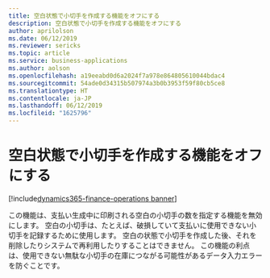 ```yaml
---
title: 空白状態で小切手を作成する機能をオフにする
description: 空白状態で小切手を作成する機能をオフにする
author: aprilolson
ms.date: 06/12/2019
ms.reviewer: sericks
ms.topic: article
ms.service: business-applications
ms.author: aolson
ms.openlocfilehash: a19eeabd0d6a2024f7a978e864805610044bdac4
ms.sourcegitcommit: 54ade0d34315b507974a3b0b3953f59f80cb5ce8
ms.translationtype: HT
ms.contentlocale: ja-JP
ms.lasthandoff: 06/12/2019
ms.locfileid: "1625796"
---
```

#  <a name="turn-off-the-ability-to-create-checks-with-blank-status"></a>空白状態で小切手を作成する機能をオフにする
[!include[dynamics365-finance-operations banner](../includes/dynamics365-finance-operations.md)]

この機能は、支払い生成中に印刷される空白の小切手の数を指定する機能を無効にします。 空白の小切手は、たとえば、破損していて支払いに使用できない小切手を記録するために使用します。 空白の状態で小切手を作成した後、それを削除したりシステムで再利用したりすることはできません。 この機能の利点は、使用できない無駄な小切手の在庫につながる可能性があるデータ入力エラーを防ぐことです。
